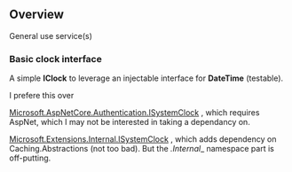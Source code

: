 ﻿## Overview

General use service(s)

### Basic clock interface
A simple __IClock__ to leverage an injectable interface for 
__DateTime__ (testable).

I prefere this over 

[Microsoft.AspNetCore.Authentication.ISystemClock](https://learn.microsoft.com/en-us/dotnet/api/microsoft.aspnetcore.authentication.isystemclock?view=aspnetcore-7.0)
, which requires AspNet, which I may not be interested in taking a dependancy on.

[Microsoft.Extensions.Internal.ISystemClock](https://learn.microsoft.com/en-us/dotnet/api/microsoft.extensions.internal.isystemclock?view=dotnet-plat-ext-7.0)
, which adds dependency on Caching.Abstractions (not too bad). 
But the _.Internal__ namespace part is off-putting.
